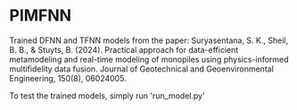 # PIMFNN
Trained DFNN and TFNN models from the paper: 
Suryasentana, S. K., Sheil, B. B., & Stuyts, B. (2024). Practical approach for data-efficient metamodeling and real-time modeling of monopiles using physics-informed multifidelity data fusion. Journal of Geotechnical and Geoenvironmental Engineering, 150(8), 06024005.

To test the trained models, simply run 'run_model.py'
